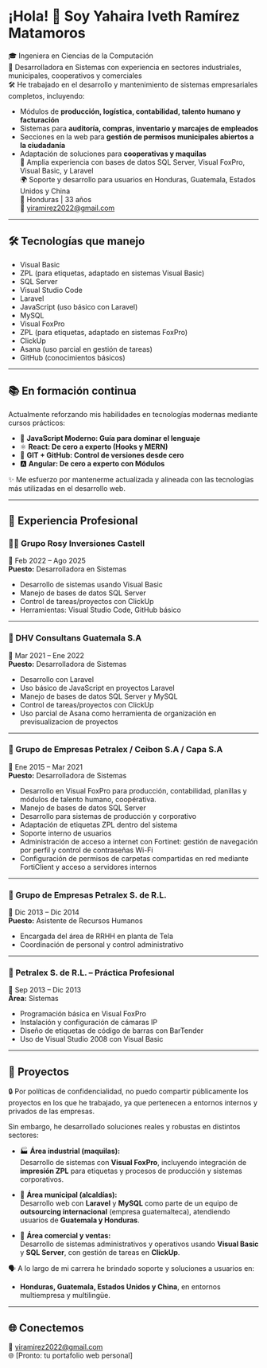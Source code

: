 # ¡Hola! 👋 Soy Yahaira Iveth Ramírez Matamoros

🎓 Ingeniera en Ciencias de la Computación  
💼 Desarrolladora en Sistemas con experiencia en sectores industriales, municipales, cooperativos y comerciales  
🛠️ He trabajado en el desarrollo y mantenimiento de sistemas empresariales completos, incluyendo:
- Módulos de **producción, logística, contabilidad, talento humano y facturación**  
- Sistemas para **auditoría, compras, inventario y marcajes de empleados**
- Secciones en la web para **gestión de permisos municipales abiertos a la ciudadanía**
- Adaptación de soluciones para **cooperativas y maquilas**  
🔄 Amplia experiencia con bases de datos SQL Server, Visual FoxPro, Visual Basic, y Laravel  
🌍 Soporte y desarrollo para usuarios en Honduras, Guatemala, Estados Unidos y China  
📍 Honduras | 33 años  
📧 yiramirez2022@gmail.com  


---

## 🛠️ Tecnologías que manejo

- Visual Basic
- ZPL (para etiquetas, adaptado en sistemas Visual Basic)
- SQL Server
- Visual Studio Code
- Laravel
- JavaScript (uso básico con Laravel)
- MySQL
- Visual FoxPro
- ZPL (para etiquetas, adaptado en sistemas FoxPro)
- ClickUp
- Asana (uso parcial en gestión de tareas)
- GitHub (conocimientos básicos)

---

## 📚 En formación continua

Actualmente reforzando mis habilidades en tecnologías modernas mediante cursos prácticos:

- 📘 **JavaScript Moderno: Guía para dominar el lenguaje**
- ⚛️ **React: De cero a experto (Hooks y MERN)**
- 🐙 **GIT + GitHub: Control de versiones desde cero**
- 🅰️ **Angular: De cero a experto con Módulos**

✨ Me esfuerzo por mantenerme actualizada y alineada con las tecnologías más utilizadas en el desarrollo web.

---

## 💼 Experiencia Profesional

### 👩‍💻 Grupo Rosy Inversiones Castell  
📅 Feb 2022 – Ago 2025  
**Puesto:** Desarrolladora en Sistemas  
- Desarrollo de sistemas usando Visual Basic  
- Manejo de bases de datos SQL Server  
- Control de tareas/proyectos con ClickUp  
- Herramientas: Visual Studio Code, GitHub básico

---

### 💼 DHV Consultans Guatemala S.A  
📅 Mar 2021 – Ene 2022  
**Puesto:** Desarrolladora de Sistemas  
- Desarrollo con Laravel
- Uso básico de JavaScript en proyectos Laravel 
- Manejo de bases de datos SQL Server y MySQL
- Control de tareas/proyectos con ClickUp
- Uso parcial de Asana como herramienta de organización en previsualizacion de proyectos 

---

### 💼 Grupo de Empresas Petralex / Ceibon S.A / Capa S.A  
📅 Ene 2015 – Mar 2021  
**Puesto:** Desarrolladora de Sistemas  
- Desarrollo en Visual FoxPro para producción, contabilidad, planillas y módulos de talento humano, coopérativa. 
- Manejo de bases de datos SQL Server 
- Desarrollo para sistemas de producción y corporativo
- Adaptación de etiquetas ZPL dentro del sistema
- Soporte interno de usuarios  
- Administración de acceso a internet con Fortinet: gestión de navegación por perfil y control de contraseñas Wi-Fi  
- Configuración de permisos de carpetas compartidas en red mediante FortiClient y acceso a servidores internos

---

### 💼 Grupo de Empresas Petralex S. de R.L.  
📅 Dic 2013 – Dic 2014  
**Puesto:** Asistente de Recursos Humanos  
- Encargada del área de RRHH en planta de Tela  
- Coordinación de personal y control administrativo

---

### 💼 Petralex S. de R.L. – Práctica Profesional  
📅 Sep 2013 – Dic 2013  
**Área:** Sistemas  
- Programación básica en Visual FoxPro  
- Instalación y configuración de cámaras IP  
- Diseño de etiquetas de código de barras con BarTender  
- Uso de Visual Studio 2008 con Visual Basic

---

## 📌 Proyectos

🔒 Por políticas de confidencialidad, no puedo compartir públicamente los proyectos en los que he trabajado, ya que pertenecen a entornos internos y privados de las empresas.

Sin embargo, he desarrollado soluciones reales y robustas en distintos sectores:

- 🏭 **Área industrial (maquilas):**  
  Desarrollo de sistemas con **Visual FoxPro**, incluyendo integración de **impresión ZPL** para etiquetas y procesos de producción y sistemas corporativos.

- 🏢 **Área municipal (alcaldías):**  
  Desarrollo web con **Laravel** y **MySQL** como parte de un equipo de **outsourcing internacional** (empresa guatemalteca), atendiendo usuarios de **Guatemala y Honduras**.

- 🛒 **Área comercial y ventas:**  
  Desarrollo de sistemas administrativos y operativos usando **Visual Basic** y **SQL Server**, con gestión de tareas en **ClickUp**.

🗣️ A lo largo de mi carrera he brindado soporte y soluciones a usuarios en:
- **Honduras, Guatemala, Estados Unidos y China**, en entornos multiempresa y multilingüe.

---

## 🌐 Conectemos

📧 yiramirez2022@gmail.com  
🌐 [Pronto: tu portafolio web personal]
